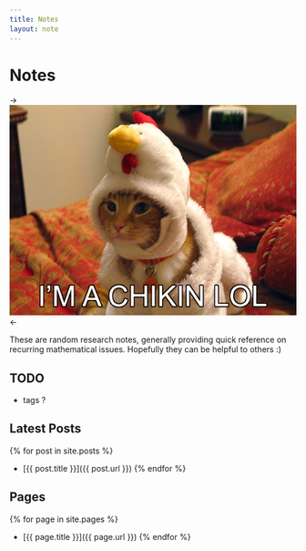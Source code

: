 ```yaml
---
title: Notes
layout: note
---
```


# Notes

-> ![I'M A CHIKIN LOL](chikin.jpg) <-

These are random research notes, generally providing quick reference
on recurring mathematical issues. Hopefully they can be helpful to
others :)

## TODO
   - tags ?

## Latest Posts

{% for post in site.posts %}
   -  [{{ post.title }}]({{ post.url }})
{% endfor %}

## Pages

{% for page in site.pages %}
   -  [{{ page.title }}]({{ page.url }})
{% endfor %}



